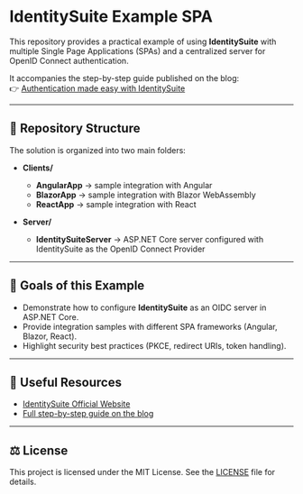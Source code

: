 # IdentitySuite Example SPA

This repository provides a practical example of using **IdentitySuite** with multiple Single Page Applications (SPAs) and a centralized server for OpenID Connect authentication.

It accompanies the step-by-step guide published on the blog:  
👉 [Authentication made easy with IdentitySuite](https://identitysuite.net/blog/identitysuite/authentication-made-easy-guide)

---

## 📂 Repository Structure

The solution is organized into two main folders:

- **Clients/**
  - **AngularApp** → sample integration with Angular
  - **BlazorApp** → sample integration with Blazor WebAssembly
  - **ReactApp** → sample integration with React

- **Server/**
  - **IdentitySuiteServer** → ASP.NET Core server configured with IdentitySuite as the OpenID Connect Provider

---

## 🚀 Goals of this Example

- Demonstrate how to configure **IdentitySuite** as an OIDC server in ASP.NET Core.  
- Provide integration samples with different SPA frameworks (Angular, Blazor, React).  
- Highlight security best practices (PKCE, redirect URIs, token handling).  

---

## 🔗 Useful Resources

- [IdentitySuite Official Website](https://identitysuite.net)  
- [Full step-by-step guide on the blog](https://identitysuite.net/blog/identitysuite/authentication-made-easy-guide)

---

## ⚖️ License

This project is licensed under the MIT License. See the [LICENSE](LICENSE) file for details.
